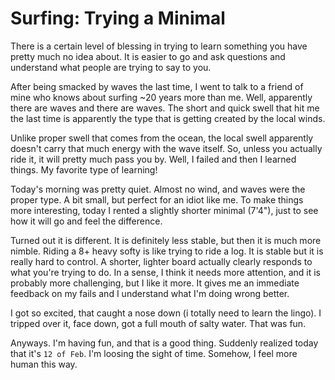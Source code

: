 # Surfing: Trying a Minimal

There is a certain level of blessing in trying to learn something you have
pretty much no idea about. It is easier to go and ask questions and understand
what people are trying to say to you.

After being smacked by waves the last time, I went to talk to a friend of mine
who knows about surfing ~20 years more than me. Well, apparently there are
waves and there are waves. The short and quick swell that hit me the last time
is apparently the type that is getting created by the local winds.

Unlike proper swell that comes from the ocean, the local swell apparently
doesn't carry that much energy with the wave itself. So, unless you actually
ride it, it will pretty much pass you by. Well, I failed and then I learned
things. My favorite type of learning!

Today's morning was pretty quiet. Almost no wind, and waves were the proper type.
A bit small, but perfect for an idiot like me. To make things more interesting,
today I rented a slightly shorter minimal (7'4"), just to see how it will go
and feel the difference.

Turned out it is different. It is definitely less stable, but then it is much
more nimble. Riding a 8+ heavy softy is like trying to ride a log. It is stable
but it is really hard to control. A shorter, lighter board actually clearly
responds to what you're trying to do. In a sense, I think it needs more attention,
and it is probably more challenging, but I like it more. It gives me an immediate
feedback on my fails and I understand what I'm doing wrong better.

I got so excited, that caught a nose down (i totally need to learn the lingo).
I tripped over it, face down, got a full mouth of salty water. That was fun.

Anyways. I'm having fun, and that is a good thing. Suddenly realized today that
it's `12 of Feb`. I'm loosing the sight of time. Somehow, I feel more human
this way.
